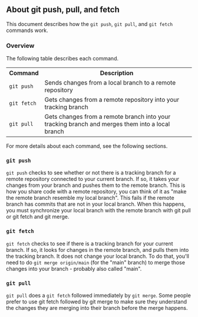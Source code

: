 ## About git push, pull, and fetch

This document describes how the `git push`, `git pull`, and `git fetch` commands work.

### Overview 

The following table describes each command.

<table>
	<tr>
		<th>
			Command
		</th>
		<th>
			Description
		</th>
	</tr>
	<tr>
		<td>
			<code>git push</code>
		</td>
		<td>
			Sends changes from a local branch to a remote repository
		</td>
	</tr>
	<tr>
		<td>
			<code>git fetch</code>
		</td>
		<td>
			Gets changes from a remote repository into your tracking branch
		</td>
	</tr>
	<tr>
		<td>
			<code>git pull</code>
		</td>
		<td>
			Gets changes from a remote branch into your tracking branch and merges them into a local branch
		</td>
	</tr>
</table>

For more details about each command, see the following sections.

### `git push` 

`git push` checks to see whether or not there is a tracking branch for a remote repository connected to your current branch. If so, it takes your changes from your branch and pushes them to the remote branch. This is how you share code with a remote repository, you can think of it as "make the remote branch resemble my local branch". This fails if the remote branch has commits that are not in your local branch. When this happens, you must synchronize your local branch with the remote branch with git pull or git fetch and git merge.

### `git fetch` 

`git fetch` checks to see if there is a tracking branch for your current branch. If so, it looks for changes in the remote branch, and pulls them into the tracking branch. It does not change your local branch. To do that, you'll need to do `git merge origin/main` (for the "main" branch) to merge those changes into your branch - probably also called "main".

### `git pull` 

`git pull` does a `git fetch` followed immediately by `git merge`. Some people prefer to use git fetch followed by git merge to make sure they understand the changes they are merging into their branch before the merge happens.